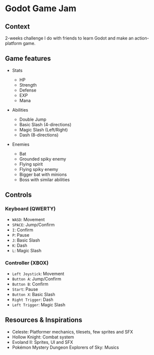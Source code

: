 # Godot Game Jam

## Context

2-weeks challenge I do with friends to learn Godot and make an action-platform game.

## Game features

- Stats
	- HP
	- Strength
	- Defense
	- EXP
	- Mana

- Abilities
	- Double Jump
	- Basic Slash (4-directions)
	- Magic Slash (Left/Right)
	- Dash (8-directions)

- Enemies
	- Bat
	- Grounded spiky enemy
	- Flying spirit
	- Flying spiky enemy
	- Bigger bat with minions
	- Boss with similar abilities

## Controls

### Keyboard (QWERTY)

- `WASD`: Movement
- `SPACE`: Jump/Confirm
- `I`: Confirm
- `P`: Pause
- `J`: Basic Slash
- `K`: Dash
- `L`: Magic Slash

### Controller (XBOX)

- `Left Joystick`: Movement
- `Button A`: Jump/Confirm
- `Button B`: Confirm
- `Start`: Pause
- `Button X`: Basic Slash
- `Right Trigger`: Dash
- `Left Trigger`: Magic Slash

## Resources & Inspirations

- Celeste: Platformer mechanics, tilesets, few sprites and SFX
- Hollow Knight: Combat system
- Evoland II: Sprites, UI and SFX
- Pokémon Mystery Dungeon Explorers of Sky: Musics
